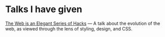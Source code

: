 # Talks I have given

[The Web is an Elegant Series of Hacks](the-web-is-an-elegant-series-of-hacks) — A talk about the evolution 
of the web, as viewed through the lens of styling, design, and CSS.
